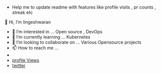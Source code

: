 - Help me to update readme with features like profile visits , pr counts , streak etc



👋 Hi, I’m lingeshwaran 
- 👀 I’m interested in ... Open source , DevOps
- 🌱 I’m currently learning ... Kubernetes
- 💞️ I’m looking to collaborate on ... Various Opensource projects
- 📫 How to reach me ... 
- 
- [profile Views](https://gpvc.arturio.dev/lingeshwaran05)
- [twitter](https://twitter.com/my_portfolio_)
<!---
lingeshwaran05/lingeshwaran05 is a ✨ special ✨ repository because its `README.md` (this file) appears on your GitHub profile.
You can click the Preview link to take a look at your changes.
--->
